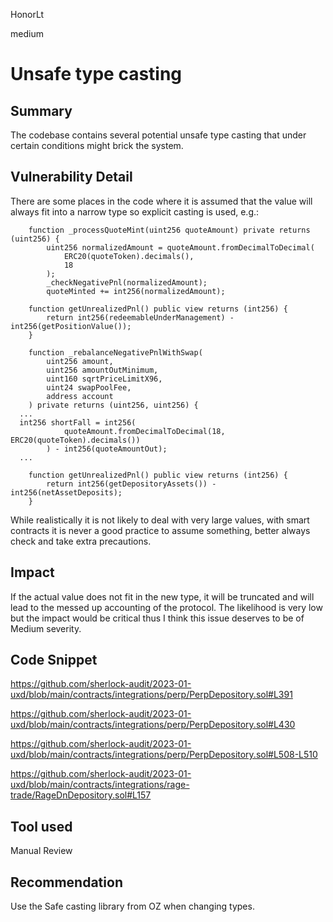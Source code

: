 HonorLt

medium

# Unsafe type casting

## Summary
The codebase contains several potential unsafe type casting that under certain conditions might brick the system.

## Vulnerability Detail
There are some places in the code where it is assumed that the value will always fit into a narrow type so explicit casting is used, e.g.:
```solidity
    function _processQuoteMint(uint256 quoteAmount) private returns (uint256) {
        uint256 normalizedAmount = quoteAmount.fromDecimalToDecimal(
            ERC20(quoteToken).decimals(),
            18
        );
        _checkNegativePnl(normalizedAmount);
        quoteMinted += int256(normalizedAmount);
```
```solidity
    function getUnrealizedPnl() public view returns (int256) {
        return int256(redeemableUnderManagement) - int256(getPositionValue());
    }
```
```solidity
    function _rebalanceNegativePnlWithSwap(
        uint256 amount,
        uint256 amountOutMinimum,
        uint160 sqrtPriceLimitX96,
        uint24 swapPoolFee,
        address account
    ) private returns (uint256, uint256) {
  ...
  int256 shortFall = int256(
            quoteAmount.fromDecimalToDecimal(18, ERC20(quoteToken).decimals())
        ) - int256(quoteAmountOut);
  ...
```
```solidity
    function getUnrealizedPnl() public view returns (int256) {
        return int256(getDepositoryAssets()) - int256(netAssetDeposits);
    }
```

While realistically it is not likely to deal with very large values, with smart contracts it is never a good practice to assume something, better always check and take extra precautions.

## Impact
If the actual value does not fit in the new type, it will be truncated and will lead to the messed up accounting of the protocol.
The likelihood is very low but the impact would be critical thus I think this issue deserves to be of Medium severity.

## Code Snippet

https://github.com/sherlock-audit/2023-01-uxd/blob/main/contracts/integrations/perp/PerpDepository.sol#L391

https://github.com/sherlock-audit/2023-01-uxd/blob/main/contracts/integrations/perp/PerpDepository.sol#L430

https://github.com/sherlock-audit/2023-01-uxd/blob/main/contracts/integrations/perp/PerpDepository.sol#L508-L510

https://github.com/sherlock-audit/2023-01-uxd/blob/main/contracts/integrations/rage-trade/RageDnDepository.sol#L157

## Tool used

Manual Review

## Recommendation
Use the Safe casting library from OZ when changing types.
